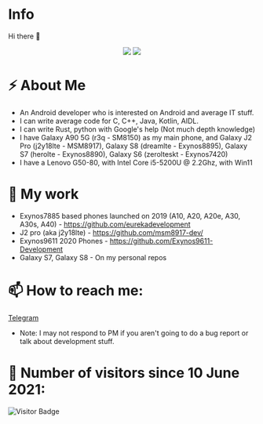 # Info
 Hi there 👋
<p align="center">
 <img src="https://raw.githubusercontent.com/roynatech2544/readme-generator/master/generated/languages.svg"/>
 <img src="https://raw.githubusercontent.com/roynatech2544/readme-generator/master/generated/overview.svg"/>
</p>

# ⚡ About Me
- An Android developer who is interested on Android and average IT stuff.
- I can write average code for C, C++, Java, Kotlin, AIDL.
- I can write Rust, python with Google's help (Not much depth knowledge)
- I have Galaxy A90 5G (r3q - SM8150) as my main phone, and Galaxy J2 Pro (j2y18lte - MSM8917), Galaxy S8 (dreamlte - Exynos8895), Galaxy S7 (herolte - Exynos8890), Galaxy S6 (zerolteskt - Exynos7420)
- I have a Lenovo G50-80, with Intel Core i5-5200U @ 2.2Ghz, with Win11

# 🔭 My work
- Exynos7885 based phones launched on 2019 (A10, A20, A20e, A30, A30s, A40) - https://github.com/eurekadevelopment
- J2 pro (aka j2y18lte) - https://github.com/msm8917-dev/
- Exynos9611 2020 Phones - https://github.com/Exynos9611-Development
- Galaxy S7, Galaxy S8 - On my personal repos
 
# 📫 How to reach me:
[Telegram](https://t.me/roynatech)
- Note: I may not respond to PM if you aren't going to do a bug report or talk about development stuff.

# 🤔 Number of visitors since 10 June 2021:
![Visitor Badge](https://visitor-badge.laobi.icu/badge?page_id=roynatech2544.roynatech2544)
